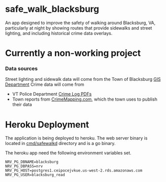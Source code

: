 # safe_walk_blacksburg
An app designed to improve the safety of walking around Blacksburg, VA, 
particularly at night by showing routes that provide sidewalks and street lighting, 
and including historical crime data overlays.

# Currently a non-working project

### Data sources
Street lighting and sidewalk data will come from the Town of Blacksburg [GIS Department](http://www.blacksburg.gov/Index.aspx?page=29)
Crime data will come from 
* VT Police Department [Crime Log PDFs](http://www.police.vt.edu/VTPD_v2.1/crime_logs.php)
* Town reports from [CrimeMapping.com](http://www.crimemapping.com/map.aspx?aid=36898f05-f44b-4778-8c73-27f88b794e0c), which the town uses to publish their data

# Heroku Deployment
The application is being deployed to heroku. The web server binary is located in
[cmd/safewalkd](tree/master/cmd/safewalkd) directory and is a go binary.

The heroku app need the following environment variables set.

```
NRV_PG_DBNAME=blacksburg
NRV_PG_DBPASS=nrv
NRV_PG_HOST=postgres1.ceipocejvkue.us-west-2.rds.amazonaws.com
NRV_PG_USER=blacksburg_read
```
